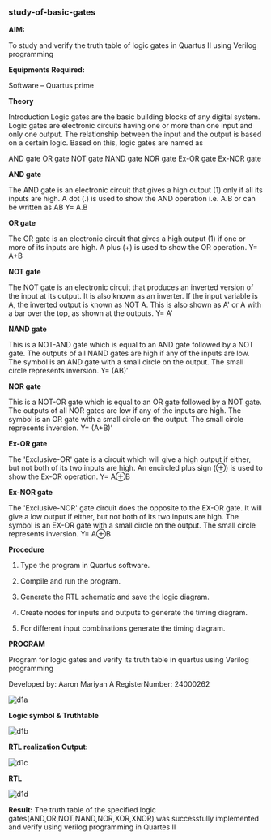 ### study-of-basic-gates

**AIM:** 

To study and verify the truth table of logic gates in Quartus II using Verilog programming

**Equipments Required:**

Software – Quartus prime 

**Theory**

Introduction Logic gates are the basic building blocks of any digital system. Logic gates are electronic circuits having one or more than one input and only one output. The relationship between the input and the output is based on a certain logic. Based on this, logic gates are named as

AND gate OR gate NOT gate NAND gate NOR gate Ex-OR gate Ex-NOR gate

**AND gate**

The AND gate is an electronic circuit that gives a high output (1) only if all its inputs are high. A dot (.) is used to show the AND operation i.e. A.B or can be written as AB
Y= A.B

**OR gate** 

The OR gate is an electronic circuit that gives a high output (1) if one or more of its inputs are high. A plus (+) is used to show the OR operation.
Y= A+B

**NOT gate**

The NOT gate is an electronic circuit that produces an inverted version of the input at its output. It is also known as an inverter. If the input variable is A, the inverted output is known as NOT A. This is also shown as A' or A with a bar over the top, as shown at the outputs.
Y= A'

**NAND gate**

This is a NOT-AND gate which is equal to an AND gate followed by a NOT gate. The outputs of all NAND gates are high if any of the inputs are low. The symbol is an AND gate with a small circle on the output. The small circle represents inversion.
Y= (AB)’

**NOR gate**

This is a NOT-OR gate which is equal to an OR gate followed by a NOT gate. The outputs of all NOR gates are low if any of the inputs are high. The symbol is an OR gate with a small circle on the output. The small circle represents inversion.
Y= (A+B)’

**Ex-OR gate**

The 'Exclusive-OR' gate is a circuit which will give a high output if either, but not both of its two inputs are high. An encircled plus sign (⊕) is used to show the Ex-OR operation.
Y= A⊕B

**Ex-NOR gate**

The 'Exclusive-NOR' gate circuit does the opposite to the EX-OR gate. It will give a low output if either, but not both of its two inputs are high. The symbol is an EX-OR gate with a small circle on the output. The small circle represents inversion.
Y= A⊕B

**Procedure** 

1.	Type the program in Quartus software.

2.	Compile and run the program.

3.	Generate the RTL schematic and save the logic diagram.

4.	Create nodes for inputs and outputs to generate the timing diagram.

5.	For different input combinations generate the timing diagram.


**PROGRAM**

Program for logic gates and verify its truth table in quartus using Verilog programming

 Developed by: Aaron Mariyan A RegisterNumber: 24000262
 
 ![d1a](https://github.com/user-attachments/assets/bafaeb7a-bb84-4601-a61e-acc1876d5d85)

**Logic symbol & Truthtable**

![d1b](https://github.com/user-attachments/assets/7cdceac0-1432-47ba-a43f-e1ec8412ab42)

**RTL realization Output:** 

![d1c](https://github.com/user-attachments/assets/99fd21cf-5908-42a8-abeb-c7383626b828)

**RTL**

![d1d](https://github.com/user-attachments/assets/edcee7e8-1bfd-4f26-818a-3b19838c811c)

**Result:**
The truth table of the specified logic gates(AND,OR,NOT,NAND,NOR,XOR,XNOR) was successfully implemented and verify using verilog programming in Quartes II


